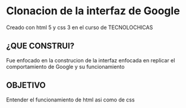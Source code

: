 # Clonacion de la interfaz de Google
Creado con html 5 y css 3 en el curso de TECNOLOCHICAS
## ¿QUE CONSTRUI?
Fue enfocado en la construcion de la interfaz enfocada en replicar el comportamiento de Google y su funcionamiento
## OBJETIVO
Entender el funcionamiento de html asi como de css
